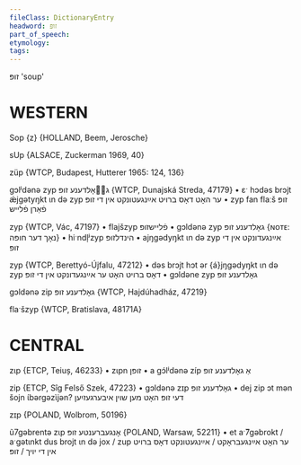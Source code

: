 ```yaml
---
fileClass: DictionaryEntry
headword: זופּ
part_of_speech: 
etymology: 
tags: 
---
```

זופּ
'soup'

WESTERN
========

Sop {z} {HOLLAND, Beem, Jerosche} 

sUp {ALSACE, Zuckerman 1969, 40}

züp {WTCP, Budapest, Hutterer 1965: 124, 136}

gɔlʲdənə zyp גאָלדענע זופּ {WTCP, Dunajská Streda, 47179}
	•	ɛˑ hɔdəs brɔjt ǽjgətyŋkt ɩn də zyp ער האָט דאָס ברויט אײַנגעטונקט אין די זופּ
	•	zyp fan flaːš זופּ פֿאַרן פֿלייש

zyp {WTCP, Vác, 47197}
	•	flajšzyp פֿליישזופּ
	•	gɔldənə zyp גאָלדענע זופּ {ɴᴏᴛᴇ: נאָך דער חופּה}
	•	hiˑndl̩ʲzyp הינדלזופּ
	•	ajŋgədyŋkt ɩn də zyp אײַנגעדונקט אין די זופּ

zyp {WTCP, Berettyó-Újfalu, 47212}
	•	dəs brɔjt hɔt ər {á}jŋgədyŋkt ɩn də zyp דאָס ברויט האָט ער אײַנגעדונקט אין די זופּ
	•	gɔldəne zyp גאָלדענע זופּ

gɔldənə zip גאָלדענע זופּ {WTCP, Hajdúhadház, 47219}

flaˑšzyp {WTCP, Bratislava, 48171A} 

CENTRAL
========

zɩp {ETCP, Teiuș, 46233}
	•	zɩpn זופּן
	•	a gɔ́lʲdənə zíp אַ גאָלדענע זופּ

zip {ETCP, Sîg Felső Szek, 47223}
	•	gɔldənə zɪp גאָלדענע זופּ
	•	dej zip ɔt mən šojn ɩ́bərgəzɩ̀jən? דעי זופּ האָט מען שוין איבערגעזיִען 

zɪp {POLAND, Wolbrom, 50196}

ũ7gəbrentə zɩp אָנגעברענטע זופּ {POLAND, Warsaw, 52211}
	•	et aˑ̃7gəbrokt / aˑgətɩnkt dus brojt ɩn də jox / zup ער האָט אײַנגעבראָקט / אײַנגעטונקט דאָס ברויט אין די יויך / זופּ
